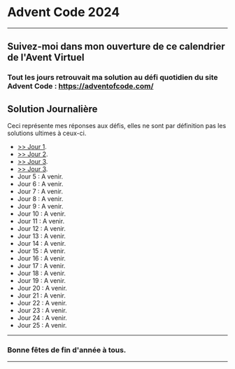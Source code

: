 # Advent Code 2024
---

Suivez-moi dans mon ouverture de ce calendrier de l'Avent Virtuel
---

### Tout les jours retrouvait ma solution au défi quotidien du site Advent Code : <a>https://adventofcode.com/</a>

## Solution Journalière
Ceci représente mes réponses aux défis, elles ne sont par définition pas les solutions ultimes à ceux-ci.

- <a href="/jour_01/">>> Jour 1</a>.
- <a href="/jour_02/">>> Jour 2</a>.
- <a href="/jour_03/">>> Jour 3</a>.
- <a href="/jour_04/">>> Jour 3</a>.
- Jour 5  :  A venir.
- Jour 6  :  A venir.
- Jour 7  :  A venir.
- Jour 8  :  A venir.
- Jour 9  :  A venir.
- Jour 10  :  A venir.
- Jour 11  :  A venir.
- Jour 12  :  A venir.
- Jour 13  :  A venir.
- Jour 14  :  A venir.
- Jour 15  :  A venir.
- Jour 16  :  A venir.
- Jour 17  :  A venir.
- Jour 18  :  A venir.
- Jour 19  :  A venir.
- Jour 20  :  A venir.
- Jour 21  :  A venir.
- Jour 22  :  A venir.
- Jour 23  :  A venir.
- Jour 24  :  A venir.
- Jour 25  :  A venir.

---
### Bonne fêtes de fin d'année à tous.
---